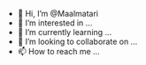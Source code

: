 - 👋 Hi, I’m @Maalmatari
- 👀 I’m interested in ...
- 🌱 I’m currently learning ...
- 💞️ I’m looking to collaborate on ...
- 📫 How to reach me ...

<!---
Www.snapchat.com/add/ma.almatari/Maalmatari is a ✨ special ✨
You can click the Preview link to take a look at your changes.
--->
